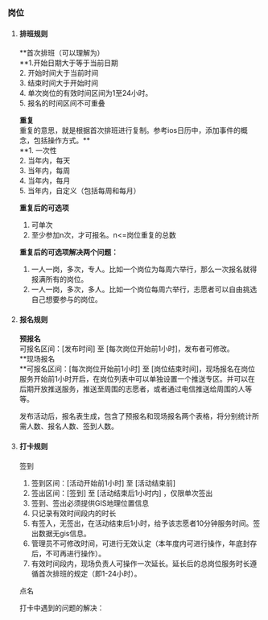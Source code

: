 ### 岗位

1. #### 排班规则

   **首次排班（可以理解为）          
   **1.开始日期大于等于当前日期  
   2. 开始时间大于当前时间  
   3. 结束时间大于开始时间  
   4. 单次岗位的有效时间区间为1至24小时。  
   5. 报名的时间区间不可重叠

   **重复**  
   重复的意思，就是根据首次排班进行复制。参考ios日历中，添加事件的概念，包括操作方式。**        
   **1. 一次性  
   2. 当年内，每天  
   3. 当年内，每周  
   4. 当年内，每月  
   5. 当年内，自定义（包括每周和每月）

   **重复后的可选项**  
   1. 可单次  
   2. 至少参加n次，才可报名。n&lt;=岗位重复的总数

   **重复后的可选项解决两个问题：**  
   1. 一人一岗，多次，专人。比如一个岗位为每周六举行，那么一次报名就得报满所有的岗位。  
   2. 一人一岗，多次，多人。比如一个岗位每周六举行，志愿者可以自由挑选自己想要参与的岗位。

2. #### 报名规则

   **预报名**  
   可报名区间：\[发布时间\] 至 \[每次岗位开始前1小时\]，发布者可修改。  
   **现场报名    
   **可报名区间：\[每次岗位开始前1小时\] 至 \[岗位结束时间\]，现场报名在岗位服务开始前1小时开启，在岗位列表中可以单独设置一个推送专区。并可以在后期开放推送服务，推送至周围的志愿者，或者通过电信推送给周围的人等等。

   发布活动后，报名表生成，包含了预报名和现场报名两个表格，将分别统计所需人数、报名人数、签到人数。

3. #### 打卡规则

   签到  
   1. 签到区间：\[活动开始前1小时\] 至 \[活动结束前\]  
   2. 签出区间：\[签到\] 至 \[活动结束后1小时内\] ，仅限单次签出  
   3. 签到、签出必须提供GIS地理位置信息  
   4. 只记录有效时间段内的时长  
   5. 有签入，无签出，在活动结束后1小时，给予该志愿者10分钟服务时间。签出数据无gis信息。  
   6. 管理员不可修改时间，可进行无效认定（本年度内可进行操作，年底封存后，不可再进行操作）。  
   7. 有效时间段内，现场负责人可操作一次延长。延长后的总岗位服务时长遵循首次排班的规定（即1-24小时）。  
  
   点名  
  
   打卡中遇到的问题的解决：  

#### 



